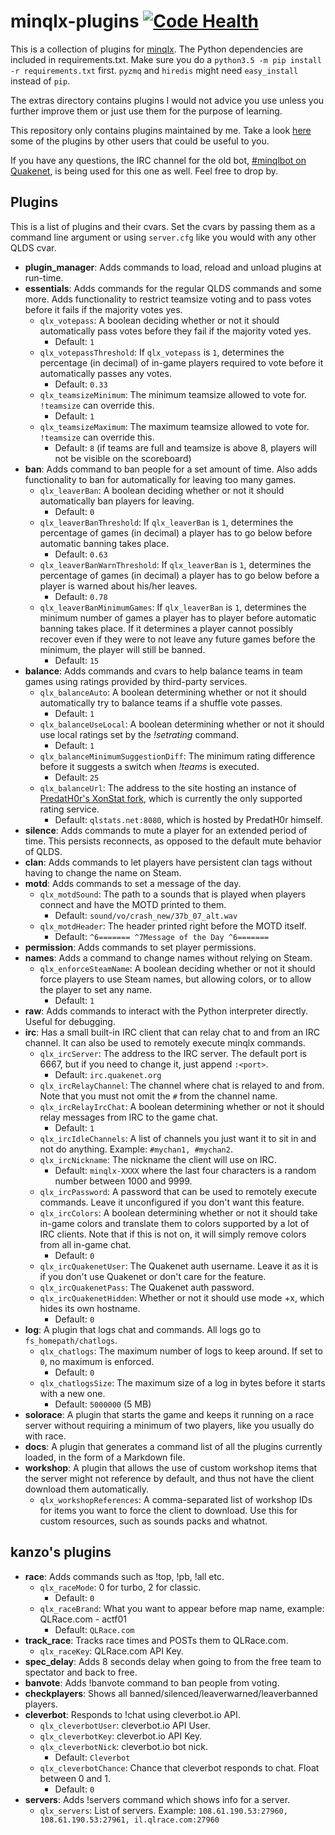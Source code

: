 # minqlx-plugins [![Code Health](https://landscape.io/github/QLRace/minqlx-plugins/master/landscape.svg?style=flat)](https://landscape.io/github/QLRace/minqlx-plugins/master)

This is a collection of plugins for [minqlx](https://github.com/MinoMino/minqlx).
The Python dependencies are included in requirements.txt. Make sure you do a
`python3.5 -m pip install -r requirements.txt` first. `pyzmq` and `hiredis` might
need `easy_install` instead of `pip`.

The extras directory contains plugins I would not advice you use unless you further improve them or
just use them for the purpose of learning.

This repository only contains plugins maintained by me. Take a look [here](https://github.com/MinoMino/minqlx/wiki/Useful-Plugins) some of the plugins by other users that could be useful to you.

If you have any questions, the IRC channel for the old bot,
[#minqlbot on Quakenet](http://webchat.quakenet.org/?channels=minqlbot),
is being used for this one as well. Feel free to drop by.

## Plugins
This is a list of plugins and their cvars. Set the cvars by passing them as a command line argument or using `server.cfg`
like you would with any other QLDS cvar.

- **plugin_manager**: Adds commands to load, reload and unload plugins at run-time.
- **essentials**: Adds commands for the regular QLDS commands and some more. Adds functionality to restrict teamsize voting
and to pass votes before it fails if the majority votes yes.
  - `qlx_votepass`: A boolean deciding whether or not it should automatically pass votes before they fail if the majority
  voted yes.
    - Default: `1`
  - `qlx_votepassThreshold`: If `qlx_votepass` is `1`, determines the percentage (in decimal) of in-game players required to
  vote before it automatically passes any votes.
    - Default: `0.33`
  - `qlx_teamsizeMinimum`: The minimum teamsize allowed to vote for. `!teamsize` can override this.
    - Default: `1`
  - `qlx_teamsizeMaximum`: The maximum teamsize allowed to vote for. `!teamsize` can override this.
    - Default: `8` (if teams are full and teamsize is above 8, players will not be visible on the scoreboard)
- **ban**: Adds command to ban people for a set amount of time. Also adds functionality to ban for automatically
for leaving too many games.
  - `qlx_leaverBan`: A boolean deciding whether or not it should automatically ban players for leaving.
    - Default: `0`
  - `qlx_leaverBanThreshold`:  If `qlx_leaverBan` is `1`, determines the percentage of games (in decimal) a player has
  to go below before automatic banning takes place.
    - Default: `0.63`
  - `qlx_leaverBanWarnThreshold`: If `qlx_leaverBan` is `1`, determines the percentage of games (in decimal) a player has
  to go below before a player is warned about his/her leaves.
    - Default: `0.78`
  - `qlx_leaverBanMinimumGames`: If `qlx_leaverBan` is `1`, determines the minimum number of games a player has to player
  before automatic banning takes place. If it determines a player cannot possibly recover even if they were to not leave
  any future games before the minimum, the player will still be banned.
    - Default: `15`
- **balance**: Adds commands and cvars to help balance teams in team games using ratings provided by third-party services.
  - `qlx_balanceAuto`: A boolean determining whether or not it should automatically try to balance teams if a shuffle vote passes.
    - Default: `1`
  - `qlx_balanceUseLocal`: A boolean determining whether or not it should use local ratings set by the *!setrating* command.
    - Default: `1`
  - `qlx_balanceMinimumSuggestionDiff`: The minimum rating difference before it suggests a switch when *!teams* is executed.
    - Default: `25`
  - `qlx_balanceUrl`: The address to the site hosting an instance of [PredatH0r's XonStat fork](https://github.com/PredatH0r/XonStat),
  which is currently the only supported rating service.
    - Default: `qlstats.net:8080`, which is hosted by PredatH0r himself.
- **silence**: Adds commands to mute a player for an extended period of time. This persists reconnects, as opposed to the
default mute behavior of QLDS.
- **clan**: Adds commands to let players have persistent clan tags without having to change the name on Steam.
- **motd**: Adds commands to set a message of the day.
  - `qlx_motdSound`: The path to a sounds that is played when players connect and have the MOTD printed to them.
    - Default: `sound/vo/crash_new/37b_07_alt.wav`
  - `qlx_motdHeader`: The header printed right before the MOTD itself.
    - Default: `^6======= ^7Message of the Day ^6=======`
- **permission**: Adds commands to set player permissions.
- **names**: Adds a command to change names without relying on Steam.
  - `qlx_enforceSteamName`: A boolean deciding whether or not it should force players to use Steam names,
    but allowing colors, or to allow the player to set any name.
    - Default: `1`
- **raw**: Adds commands to interact with the Python interpreter directly. Useful for debugging.
- **irc**: Has a small built-in IRC client that can relay chat to and from an IRC channel. It can also be used to remotely execute
minqlx commands.
  - `qlx_ircServer`: The address to the IRC server. The default port is 6667, but if you need to change it, just append `:<port>`.
    - Default: `irc.quakenet.org`
  - `qlx_ircRelayChannel`: The channel where chat is relayed to and from. Note that you must not omit the `#` from the channel name.
  - `qlx_ircRelayIrcChat`: A boolean determining whether or not it should relay messages from IRC to the game chat.
    - Default: `1`
  - `qlx_ircIdleChannels`: A list of channels you just want it to sit in and not do anything. Example: `#mychan1, #mychan2`.
  - `qlx_ircNickname`: The nickname the client will use on IRC.
    - Default: `minqlx-XXXX` where the last four characters is a random number between 1000 and 9999.
  - `qlx_ircPassword`: A password that can be used to remotely execute commands. Leave it unconfigured if you don't want this feature.
  - `qlx_ircColors`: A boolean determining whether or not it should take in-game colors and translate them to colors supported by
  a lot of IRC clients. Note that if this is not on, it will simply remove colors from all in-game chat.
    - Default: `0`
  - `qlx_ircQuakenetUser`: The Quakenet auth username. Leave it as it is if you don't use Quakenet or don't care for the feature.
  - `qlx_ircQuakenetPass`: The Quakenet auth password.
  - `qlx_ircQuakenetHidden`: Whether or not it should use mode +x, which hides its own hostname.
    - Default: `0`
- **log**: A plugin that logs chat and commands. All logs go to `fs_homepath/chatlogs`.
  - `qlx_chatlogs`: The maximum number of logs to keep around. If set to `0`, no maximum is enforced.
    - Default: `0`
  - `qlx_chatlogsSize`: The maximum size of a log in bytes before it starts with a new one.
    - Default: `5000000` (5 MB)
- **solorace**: A plugin that starts the game and keeps it running on a race server without requiring a minimum of two players,
like you usually do with race.
- **docs**: A plugin that generates a command list of all the plugins currently loaded, in the form of a Markdown file.
- **workshop**: A plugin that allows the use of custom workshop items that the server might not reference by default,
and thus not have the client download them automatically.
  - `qlx_workshopReferences`: A comma-separated list of workshop IDs for items you want to force the client to download.
  Use this for custom resources, such as sounds packs and whatnot.

## kanzo's plugins
- **race**: Adds commands such as !top, !pb, !all etc.
  - `qlx_raceMode`: 0 for turbo, 2 for classic.
    - Default: `0`
  - `qlx_raceBrand`: What you want to appear before map name, example: QLRace.com - actf01
    - Default: `QLRace.com`
- **track_race**: Tracks race times and POSTs them to QLRace.com.
  - `qlx_raceKey`: QLRace.com API Key.
- **spec_delay**: Adds 8 seconds delay when going to from the free team to spectator and back to free.
- **banvote**: Adds !banvote command to ban people from voting.
- **checkplayers**: Shows all banned/silenced/leaverwarned/leaverbanned players.
- **cleverbot**: Responds to !chat using cleverbot.io API.
  - `qlx_cleverbotUser`: cleverbot.io API User.
  - `qlx_cleverbotKey`: cleverbot.io API Key.
  - `qlx_cleverbotNick`: cleverbot.io bot nick.
    - Default: `Cleverbot`
  - `qlx_cleverbotChance`: Chance that cleverbot responds to chat. Float between 0 and 1.
    - Default: `0`
- **servers**: Adds !servers command which shows info for a server.
  - `qlx_servers`: List of servers. Example: `108.61.190.53:27960, 108.61.190.53:27961, il.qlrace.com:27960`
